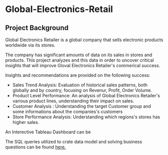 # Global-Electronics-Retail

## Project Background

Global Electronics Retailer is a global company that sells electronic products
worldwide via its stores.

The company has significant amounts of data on its sales in stores and products.
This project analyzes and this data in order to uncover critical insights that will improve 
Gloval Electronics Retailer's commerical success.

Insights and recommendations are provided on the following success:

 - Sales Trend Analysis: Evaluation of historical sales patterns, both globally and by country, focusing on Revenur, Profit, Order Volume.
 - Product Level Performance: An analysis of Global Electronics Retailer's various product lines, understanding their impact on sales.
 - Customer Analysis : Understanding the target Customer group and some informations about the companies's customers
 - Store Performance Analysis: Understanding which regions's stores has higher sales.

An Interective Tableau Dashboard can be 

The SQL queries utilized to crate data model and solving business questions can be found [here.](https://github.com/mustafaozzkul/Global-Electronics-Retail/blob/main/SQL.sql)
